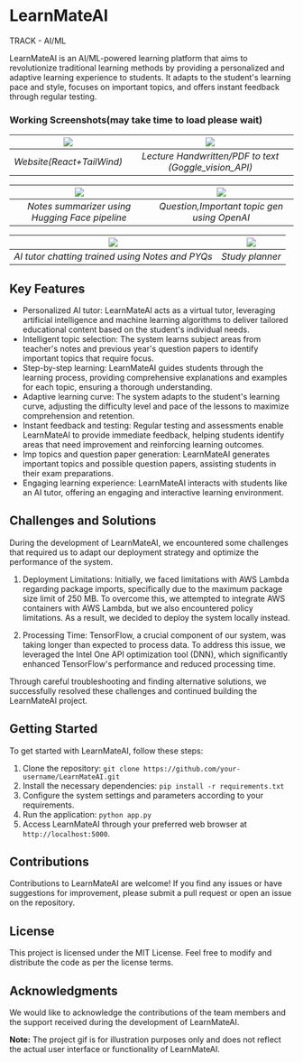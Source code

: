 # LearnMateAI
TRACK - AI/ML

LearnMateAI is an AI/ML-powered learning platform that aims to revolutionize traditional learning methods by providing a personalized and adaptive learning experience to students. It adapts to the student's learning pace and style, focuses on important topics, and offers instant feedback through regular testing.

### Working Screenshots(may take time to load please wait)

| <img src="gifs/1.gif">             | <img src="gifs/2.gif">              | 
| :----------------------------------: | :------------------------------------: |
|          _Website(React+TailWind)_           |      _Lecture Handwritten/PDF to text (Goggle_vision_API)_          | 

| <img src="gifs/3.gif">             | <img src="gifs/4.gif">              | 
| :----------------------------------: | :------------------------------------: |
|          _Notes summarizer using Hugging Face pipeline_           |      _Question,Important topic gen using OpenAI_          | 

| <img src="gifs/5.gif">             | <img src="gifs/6.gif">              | 
| :----------------------------------: | :------------------------------------: |
|          _AI tutor chatting trained using Notes and PYQs_           |      _Study planner_          | 
## Key Features

- Personalized AI tutor: LearnMateAI acts as a virtual tutor, leveraging artificial intelligence and machine learning algorithms to deliver tailored educational content based on the student's individual needs.
- Intelligent topic selection: The system learns subject areas from teacher's notes and previous year's question papers to identify important topics that require focus.
- Step-by-step learning: LearnMateAI guides students through the learning process, providing comprehensive explanations and examples for each topic, ensuring a thorough understanding.
- Adaptive learning curve: The system adapts to the student's learning curve, adjusting the difficulty level and pace of the lessons to maximize comprehension and retention.
- Instant feedback and testing: Regular testing and assessments enable LearnMateAI to provide immediate feedback, helping students identify areas that need improvement and reinforcing learning outcomes.
- Imp topics and question paper generation: LearnMateAI generates important topics and possible question papers, assisting students in their exam preparations.
- Engaging learning experience: LearnMateAI interacts with students like an AI tutor, offering an engaging and interactive learning environment.

## Challenges and Solutions

During the development of LearnMateAI, we encountered some challenges that required us to adapt our deployment strategy and optimize the performance of the system.

1. Deployment Limitations: Initially, we faced limitations with AWS Lambda regarding package imports, specifically due to the maximum package size limit of 250 MB. To overcome this, we attempted to integrate AWS containers with AWS Lambda, but we also encountered policy limitations. As a result, we decided to deploy the system locally instead.

2. Processing Time: TensorFlow, a crucial component of our system, was taking longer than expected to process data. To address this issue, we leveraged the Intel One API optimization tool (DNN), which significantly enhanced TensorFlow's performance and reduced processing time.

Through careful troubleshooting and finding alternative solutions, we successfully resolved these challenges and continued building the LearnMateAI project.

## Getting Started

To get started with LearnMateAI, follow these steps:

1. Clone the repository: `git clone https://github.com/your-username/LearnMateAI.git`
2. Install the necessary dependencies: `pip install -r requirements.txt`
3. Configure the system settings and parameters according to your requirements.
4. Run the application: `python app.py`
5. Access LearnMateAI through your preferred web browser at `http://localhost:5000`.

## Contributions

Contributions to LearnMateAI are welcome! If you find any issues or have suggestions for improvement, please submit a pull request or open an issue on the repository.

## License

This project is licensed under the MIT License. Feel free to modify and distribute the code as per the license terms.

## Acknowledgments

We would like to acknowledge the contributions of the team members and the support received during the development of LearnMateAI.

**Note:** The project gif is for illustration purposes only and does not reflect the actual user interface or functionality of LearnMateAI.

